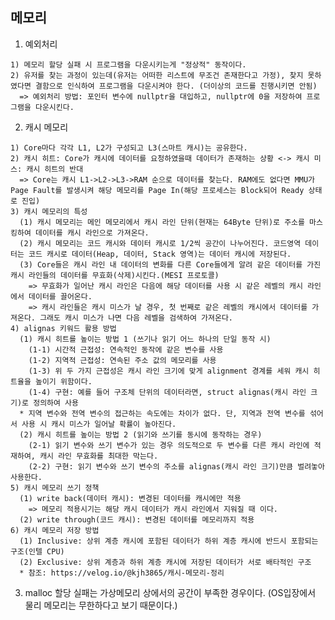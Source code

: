 ## 메모리

  1. 예외처리

    1) 메모리 할당 실패 시 프로그램을 다운시키는게 "정상적" 동작이다.
    2) 유저를 찾는 과정이 있는데(유저는 어떠한 리스트에 무조건 존재한다고 가정), 찾지 못하였다면 결함으로 인식하여 프로그램을 다운시켜야 한다. (더이상의 코드를 진행시키면 안됨)
      => 예외처리 방법: 포인터 변수에 nullptr을 대입하고, nullptr에 0을 저장하여 프로그램을 다운시킨다.

  2. 캐시 메모리

    1) Core마다 각각 L1, L2가 구성되고 L3(스마트 캐시)는 공유한다.
    2) 캐시 히트: Core가 캐시에 데이터를 요청하였을때 데이터가 존재하는 상황 <-> 캐시 미스: 캐시 히트의 반대
      => Core는 캐시 L1->L2->L3->RAM 순으로 데이터를 찾는다. RAM에도 없다면 MMU가 Page Fault를 발생시켜 해당 메모리를 Page In(해당 프로세스는 Block되어 Ready 상태로 진입)
    3) 캐시 메모리의 특성
      (1) 캐시 메모리는 메인 메모리에서 캐시 라인 단위(현재는 64Byte 단위)로 주소를 마스킹하여 데이터를 캐시 라인으로 가져온다.
      (2) 캐시 메모리는 코드 캐시와 데이터 캐시로 1/2씩 공간이 나누어진다. 코드영역 데이터는 코드 캐시로 데이터(Heap, 데이터, Stack 영역)는 데이터 캐시에 저장된다.
      (3) Core들은 캐시 라인 내 데이터의 변화를 다른 Core들에게 알려 같은 데이터를 가진 캐시 라인들의 데이터를 무효화(삭제)시킨다.(MESI 프로토콜)
        => 무효화가 일어난 캐시 라인은 다음에 해당 데이터를 사용 시 같은 레벨의 캐시 라인에서 데이터를 끌어온다.
        => 캐시 라인들은 캐시 미스가 날 경우, 첫 번째로 같은 레벨의 캐시에서 데이터를 가져온다. 그래도 캐시 미스가 나면 다음 레벨을 검색하여 가져온다.
    4) alignas 키워드 활용 방법
      (1) 캐시 히트를 높이는 방법 1 (쓰기나 읽기 어느 하나의 단일 동작 시)
        (1-1) 시간적 근접성: 연속적인 동작에 같은 변수를 사용
        (1-2) 지역적 근접성: 연속된 주소 값의 메모리를 사용
        (1-3) 위 두 가지 근접성은 캐시 라인 크기에 맞게 alignment 경계를 세워 캐시 히트율을 높이기 위함이다.
        (1-4) 구현: 예를 들어 구조체 단위의 데이터라면, struct alignas(캐시 라인 크기)로 정의하여 사용
      * 지역 변수와 전역 변수의 접근하는 속도에는 차이가 없다. 단, 지역과 전역 변수를 섞어서 사용 시 캐시 미스가 일어날 확률이 높아진다.
      (2) 캐시 히트를 높이는 방법 2 (읽기와 쓰기를 동시에 동작하는 경우)
        (2-1) 읽기 변수와 쓰기 변수가 있는 경우 의도적으로 두 변수를 다른 캐시 라인에 적재하여, 캐시 라인 무효화를 최대한 막는다.
        (2-2) 구현: 읽기 변수와 쓰기 변수의 주소를 alignas(캐시 라인 크기)만큼 벌려놓아 사용한다.
    5) 캐시 메모리 쓰기 정책
      (1) write back(데이터 캐시): 변경된 데이터를 캐시에만 적용
        => 메모리 적용시기는 해당 캐시 데이터가 캐시 라인에서 지워질 때 이다.
      (2) write through(코드 캐시): 변경된 데이터를 메모리까지 적용
    6) 캐시 메모리 저장 방법
      (1) Inclusive: 상위 계층 캐시에 포함된 데이터가 하위 계층 캐시에 반드시 포함되는 구조(인텔 CPU)
      (2) Exclusive: 상위 계층과 하위 계층 캐시에 저장된 데이터가 서로 배타적인 구조
      * 참조: https://velog.io/@kjh3865/캐시-메모리-정리

  3. malloc 할당 실패는 가상메모리 상에서의 공간이 부족한 경우이다. (OS입장에서 물리 메모리는 무한하다고 보기 때문이다.)
